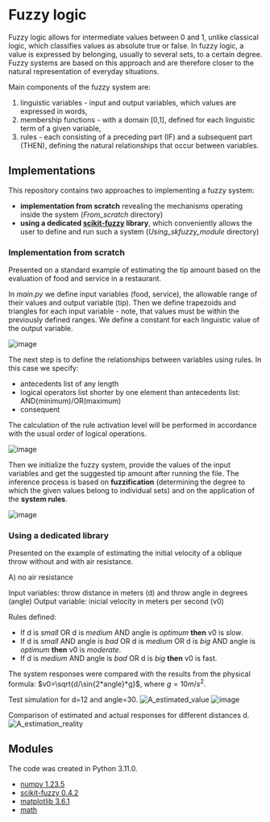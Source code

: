 # Fuzzy logic

Fuzzy logic allows for intermediate values ​​between 0 and 1, unlike classical logic, which classifies values ​​as absolute true or false. In fuzzy logic, a value is expressed by belonging, usually to several sets, to a certain degree. Fuzzy systems are based on this approach and are therefore closer to the natural representation of everyday situations.

Main components of the fuzzy system are:
1. linguistic variables - input and output variables, which values ​​are expressed in words,
2. membership functions - with a domain ​​\[0,1\], defined for each linguistic term of a given variable,
3. rules - each consisting of a preceding part (IF) and a subsequent part (THEN), defining the natural relationships that occur between variables.

## Implementations

This repository contains two approaches to implementing a fuzzy system:
 * **implementation from scratch** revealing the mechanisms operating inside the system (*From_scratch* directory)
 * **using a dedicated [scikit-fuzzy](https://pythonhosted.org/scikit-fuzzy/userguide/getting_started.html) library**, which conveniently allows the user to define and run such a system (*Using_skfuzzy_module* directory)

### Implementation from scratch
Presented on a standard example of estimating the tip amount based on the evaluation of food and service in a restaurant.

In *main.py* we define input variables (food, service), the allowable range of their values and output variable (tip). Then we define trapezoids and triangles for each input variable - note, that values ​​must be within the previously defined ranges. We define a constant for each linguistic value of the output variable.

![image](https://github.com/user-attachments/assets/fdf68e15-d9b4-495d-8096-b4a699e7b8c2)

The next step is to define the relationships between variables using rules. In this case we specify:
- antecedents list of any length
- logical operators list shorter by one element than antecedents list: AND(minimum)/OR(maximum)
- consequent

The calculation of the rule activation level will be performed in accordance with the usual order of logical operations.

![image](https://github.com/user-attachments/assets/6c093372-c7c3-43ef-8af3-b986cf09590a)

Then we initialize the fuzzy system, provide the values ​​of the input variables and get the suggested tip amount after running the file. The inference process is based on **fuzzification** (determining the degree to which the given values ​​belong to individual sets) and on the application of the **system rules**.

![image](https://github.com/user-attachments/assets/6e3901b5-6ceb-472c-853b-4957431a387a)

### Using a dedicated library
Presented on the example of estimating the initial velocity of a oblique throw without and with air resistance.

A) no air resistance

Input variables: throw distance in meters (d) and throw angle in degrees (angle)
Output variable: inicial velocity in meters per second (v0)

Rules defined:
- If d is *small* OR d is *medium* AND angle is *optimum*  **then** v0 is *slow*.
- If d is *small* AND angle is *bad* OR d is *medium* OR d is *big* AND angle is *optimum*  **then** v0 is *moderate*.
- If d is *medium* AND angle is *bad* OR d is *big* **then** v0 is fast.

The system responses were compared with the results from the physical formula: $`v0=\sqrt{d/\sin{2*angle}*g}`$, where $`g=10m/s^2`$.

Test simulation for ​​d=12 and angle=30.
![A_estimated_value](https://github.com/user-attachments/assets/09669cc6-9216-42f2-8361-86f84dc1c95f)
![image](https://github.com/user-attachments/assets/a8a40033-baf9-441f-ad20-3476c86a3c3d)

Comparison of estimated and actual responses for different distances d.
![A_estimation_reality](https://github.com/user-attachments/assets/43902800-5a9b-45f7-a5c7-87d784bb3a2a)

## Modules
The code was created in Python 3.11.0.
- [numpy 1.23.5](https://numpy.org/)
- [scikit-fuzzy 0.4.2](https://pythonhosted.org/scikit-fuzzy/userguide/getting_started.html)
- [matplotlib 3.6.1](https://matplotlib.org/3.5.3/api/_as_gen/matplotlib.pyplot.html)
- [math](https://docs.python.org/3/library/math.html)




